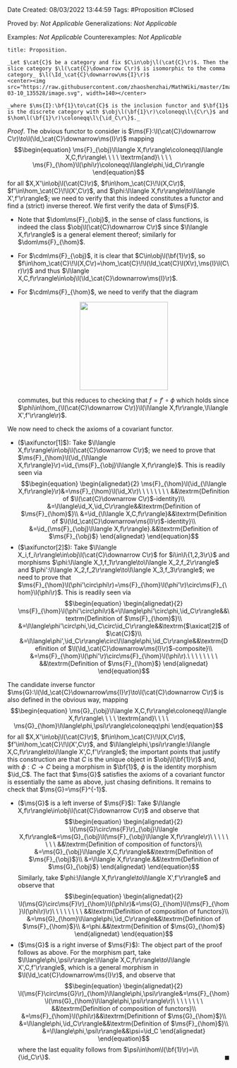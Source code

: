<br />
<br />

Date Created: 08/03/2022 13:44:59
Tags: #Proposition #Closed 

Proved by: _Not Applicable_
Generalizations: _Not Applicable_

Examples: _Not Applicable_
Counterexamples: _Not Applicable_

``` ad-Proposition
title: Proposition.

_Let $\cat{C}$ be a category and fix $C\in\obj\l(\cat{C}\r)$. Then the slice category $\l(\cat{C}\downarrow C\r)$ is isomorphic to the comma category_ $\l(\Id_\cat{C}\downarrow\ms{I}\r)$
<center><img src="https://raw.githubusercontent.com/zhaoshenzhai/MathWiki/master/Images/2022-03-10_135528/image.svg", width=140></center>

_where $\ms{I}:\bf{1}\to\cat{C}$ is the inclusion functor and $\bf{1}$ is the discrete category with $\obj\l(\bf{1}\r)\coloneqq\l\{C\r\}$ and $\hom\l(\bf{1}\r)\coloneqq\l\{\id_C\r\}$._

```

_Proof_. The obvious functor to consider is $\ms{F}:\l(\cat{C}\downarrow C\r)\to\l(\Id_\cat{C}\downarrow\ms{I}\r)$ mapping
$$\begin{equation}
    \ms{F}_{\obj}\l\langle X,f\r\rangle\coloneqq\l\langle X,C,f\r\rangle\ \ \ \ \textrm{and}\ \ \ \ \ms{F}_{\hom}\l(\phi\r)\coloneqq\l\langle\phi,\id_C\r\rangle
\end{equation}$$
for all $X,X'\in\obj\l(\cat{C}\r)$, $f\in\hom_\cat{C}\!\l(X,C\r)$, $f'\in\hom_\cat{C}\!\l(X',C\r)$, and $\phi:\l\langle X,f\r\rangle\to\l\langle X',f'\r\rangle$; we need to verify that this indeed constitutes a functor and find a (strict) inverse thereof. We first verify the data of $\ms{F}$.
* Note that $\dom\ms{F}_{\obj}$, in the sense of class functions, is indeed the class $\obj\l(\cat{C}\downarrow C\r)$ since $\l\langle X,f\r\rangle$ is a general element thereof; similarly for $\dom\ms{F}_{\hom}$.
* For $\cdm\ms{F}_{\obj}$, it is clear that $C\in\obj\l(\bf{1}\r)$, so $f\in\hom_\cat{C}\!\l(X,C\r)=\hom_\cat{C}\!\l(\Id_\cat{C}\l(X\r),\ms{I}\l(C\r)\r)$ and thus $\l\langle X,C,f\r\rangle\in\obj\l(\Id_\cat{C}\downarrow\ms{I}\r)$.
* For $\cdm\ms{F}_{\hom}$, we need to verify that the diagram
  <center><img src="https://raw.githubusercontent.com/zhaoshenzhai/MathWiki/master/Images/2022-03-10_164625/image.svg", width=200></center>

    commutes, but this reduces to checking that $f=f'\circ\phi$ which holds since $\phi\in\hom_{\l(\cat{C}\downarrow C\r)}\l(\l\langle X,f\r\rangle,\l\langle X',f'\r\rangle\r)$.

We now need to check the axioms of a covariant functor.
* ($\axifunctor[1]$): Take $\l\langle X,f\r\rangle\in\obj\l(\cat{C}\downarrow C\r)$; we need to prove that $\ms{F}_{\hom}\l(\id_{\l\langle X,f\r\rangle}\r)=\id_{\ms{F}_{\obj}\l\langle X,f\r\rangle}$. This is readily seen via
$$\begin{equation}
    \begin{alignedat}{2}
        \ms{F}_{\hom}\l(\id_{\l\langle X,f\r\rangle}\r)&=\ms{F}_{\hom}\l(\id_X\r)\ \ \ \ \ \ \ \ &&\textrm{Definition of $\l(\cat{C}\downarrow C\r)$-identity}\\
        &=\l\langle\id_X,\id_C\r\rangle&&\textrm{Definition of $\ms{F}_{\hom}$}\\
        &=\id_{\l\langle X,C,f\r\rangle}&&\textrm{Definition of $\l(\Id_\cat{C}\downarrow\ms{I}\r)$-identity}\\
        &=\id_{\ms{F}_{\obj}\l\langle X,f\r\rangle}.&&\textrm{Definition of $\ms{F}_{\obj}$}
    \end{alignedat}
\end{equation}$$
* ($\axifunctor[2]$): Take $\l\langle X_i,f_i\r\rangle\in\obj\l(\cat{C}\downarrow C\r)$ for $i\in\l\{1,2,3\r\}$ and morphisms $\phi:\l\langle X_1,f_1\r\rangle\to\l\langle X_2,f_2\r\rangle$ and $\phi':\l\langle X_2,f_2\r\rangle\to\l\langle X_3,f_3\r\rangle$; we need to prove that $\ms{F}_{\hom}\l(\phi'\circ\phi\r)=\ms{F}_{\hom}\l(\phi'\r)\circ\ms{F}_{\hom}\l(\phi\r)$. This is readily seen via
$$\begin{equation}
    \begin{alignedat}{2}
        \ms{F}_{\hom}\l(\phi'\circ\phi\r)&=\l\langle\phi'\circ\phi,\id_C\r\rangle&&\textrm{Definition of $\ms{F}_{\hom}$}\\
        &=\l\langle\phi'\circ\phi,\id_C\circ\id_C\r\rangle&&\textrm{$\axicat[2]$ of $\cat{C}$}\\
        &=\l\langle\phi',\id_C\r\rangle\circ\l\langle\phi,\id_C\r\rangle&&\textrm{Definition of $\l(\Id_\cat{C}\downarrow\ms{I}\r)$-composite}\\
        &=\ms{F}_{\hom}\l(\phi'\r)\circ\ms{F}_{\hom}\l(\phi\r).\ \ \ \ \ \ \ \ &&\textrm{Definition of $\ms{F}_{\hom}$}
    \end{alignedat}
\end{equation}$$

The candidate inverse functor $\ms{G}:\l(\Id_\cat{C}\downarrow\ms{I}\r)\to\l(\cat{C}\downarrow C\r)$ is also defined in the obvious way, mapping
$$\begin{equation}
    \ms{G}_{\obj}\l\langle X,C,f\r\rangle\coloneqq\l\langle X,f\r\rangle\ \ \ \ \textrm{and}\ \ \ \ \ms{G}_{\hom}\l\langle\phi,\psi\r\rangle\coloneqq\phi
\end{equation}$$
for all $X,X'\in\obj\l(\cat{C}\r)$, $f\in\hom_\cat{C}\!\l(X,C\r)$, $f'\in\hom_\cat{C}\!\l(X',C\r)$, and $\l\langle\phi,\psi\r\rangle:\l\langle X,C,f\r\rangle\to\l\langle X',C,f'\r\rangle$; the important points that justify this construction are that $C$ is the unique object in $\obj\l(\bf{1}\r)$ and, with $\phi:C\to C$ being a morphism in $\bf{1}$, $\phi$ is the identity morphism $\id_C$. The fact that $\ms{G}$ satisfies the axioms of a covariant functor is essentially the same as above, just chasing definitions. It remains to check that $\ms{G}=\ms{F}^{-1}$.
* ($\ms{G}$ is a left inverse of $\ms{F}$): Take $\l\langle X,f\r\rangle\in\obj\l(\cat{C}\downarrow C\r)$ and observe that
$$\begin{equation}
    \begin{alignedat}{2}
        \l(\ms{G}\circ\ms{F}\r)_{\obj}\l\langle X,f\r\rangle&=\ms{G}_{\obj}\l(\ms{F}_{\obj}\l\langle X,f\r\rangle\r)\ \ \ \ \ \ \ \ &&\textrm{Definition of composition of functors}\\
        &=\ms{G}_{\obj}\l\langle X,C,f\r\rangle&&\textrm{Definition of $\ms{F}_{\obj}$}\\
        &=\l\langle X,f\r\rangle.&&\textrm{Definition of $\ms{G}_{\obj}$}
    \end{alignedat}
\end{equation}$$
Similarly, take $\phi:\l\langle X,f\r\rangle\to\l\langle X',f'\r\rangle$ and observe that
$$\begin{equation}
    \begin{alignedat}{2}
        \l(\ms{G}\circ\ms{F}\r)_{\hom}\l(\phi\r)&=\ms{G}_{\hom}\l(\ms{F}_{\hom}\l(\phi\r)\r)\ \ \ \ \ \ \ \ &&\textrm{Definition of composition of functors}\\
        &=\ms{G}_{\hom}\l\langle\phi,\id_C\r\rangle&&\textrm{Definition of $\ms{F}_{\hom}$}\\
        &=\phi.&&\textrm{Definition of $\ms{G}_{\hom}$}
    \end{alignedat}
\end{equation}$$
* ($\ms{G}$ is a right inverse of $\ms{F}$): The object part of the proof follows as above. For the morphism part, take $\l\langle\phi,\psi\r\rangle:\l\langle X,C,f\r\rangle\to\l\langle X',C,f'\r\rangle$, which is a general morphism in $\l(\Id_\cat{C}\downarrow\ms{I}\r)$, and observe that
$$\begin{equation}
    \begin{alignedat}{2}
        \l(\ms{F}\circ\ms{G}\r)_{\hom}\l\langle\phi,\psi\r\rangle&=\ms{F}_{\hom}\l(\ms{G}_{\hom}\l\langle\phi,\psi\r\rangle\r)\ \ \ \ \ \ \ \ &&\textrm{Definition of composition of functors}\\
        &=\ms{F}_{\hom}\l(\phi\r)&&\textrm{Definitionn of $\ms{G}_{\hom}$}\\
        &=\l\langle\phi,\id_C\r\rangle&&\textrm{Definition of $\ms{F}_{\hom}$}\\
        &=\l\langle\phi,\psi\r\rangle&&\psi=\id_C
    \end{alignedat}
\end{equation}$$
where the last equality follows from $\psi\in\hom\l(\bf{1}\r)=\l\{\id_C\r\}$.<span style="float:right;">$\blacksquare$</span>
